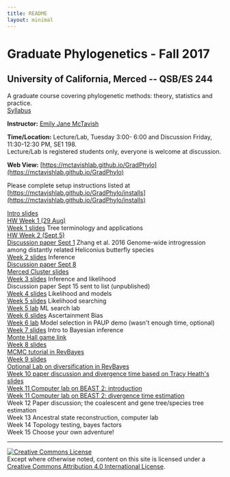 ```yaml
---
title: README
layout: minimal
---
```



# Graduate Phylogenetics - Fall 2017

## University of California, Merced -- QSB/ES 244

A graduate course covering phylogenetic methods: theory, statistics and practice.  
[Syllabus](https://github.com/McTavishLab/GradPhylo/raw/master/docs/QSB_ES_244_syllabus_Aug_25.pdf)

**Instructor:**  [Emily Jane McTavish](http://McTavishLab.github.io/)

**Time/Location:** Lecture/Lab, Tuesday 3:00- 6:00 and Discussion Friday, 11:30-12:30 PM, SE1 198.  
Lecture/Lab is registered students only, everyone is welcome at discussion.

**Web View:** [https://mctavishlab.github.io/GradPhylo](https://mctavishlab.github.io/GradPhylo)

Please complete setup instructions listed at [https://mctavishlab.github.io/GradPhylo/installs](https://mctavishlab.github.io/GradPhylo/installs)

[Intro slides](https://github.com/McTavishLab/GradPhylo/blob/master/docs/slides/intro_phylo.pdf)    
[HW Week 1 (29 Aug)](https://github.com/McTavishLab/GradPhylo/raw/master/docs/assignments/Week1)    
[Week 1 slides](https://github.com/McTavishLab/GradPhylo/blob/master/docs/slides/tree_terms_applications.pdf) Tree terminology and applications    
[HW Week 2 (Sept 5)](https://github.com/McTavishLab/GradPhylo/raw/master/docs/assignments/Week2)  
[Discussion paper Sept 1](https://github.com/McTavishLab/GradPhylo/raw/master/docs/discussion/Zhang2016.pdf) Zhang et al. 2016 Genome-wide introgression among distantly related Heliconius butterfly species    
[Week 2 slides](https://github.com/McTavishLab/GradPhylo/blob/master/docs/slides/inference.pdf) Inference  
[Discussion paper Sept 8](https://github.com/McTavishLab/GradPhylo/raw/master/docs/discussion/Molecular_data_in_conjunction_with_morph.pdf)   
[Merced Cluster slides](https://github.com/McTavishLab/GradPhylo/raw/master/docs/slides/Merced_Cluster_Basics.pptx)   
[Week 3 slides](https://github.com/McTavishLab/GradPhylo/blob/master/docs/slides/likelihood.pdf) Inference and likelihood    
Discussion paper Sept 15 sent to list (unpublished)  
[Week 4 slides](https://github.com/McTavishLab/GradPhylo/blob/master/docs/slides/likelihood2.pdf) Likelihood and models   
[Week 5 slides](https://github.com/McTavishLab/GradPhylo/blob/master/docs/slides/ML_search.pdf) Likelihood searching    
[Week 5 lab](https://mctavishlab.github.io/GradPhylo/MLsearchLab.html) ML search lab    
[Week 6 slides](https://github.com/McTavishLab/GradPhylo/blob/master/docs/slides/AscBias.pdf) Ascertainment Bias   
[Week 6 lab](http://phylosolutions.com/paup-tutorial/) Model selection in PAUP demo (wasn't enough time, optional)    
[Week 7 slides](https://github.com/McTavishLab/GradPhylo/blob/master/docs/slides/BayesIntro.pdf) Intro to Bayesian inference   
[Monte Hall game link](https://docs.google.com/spreadsheets/d/1IWZQzN7KJQAxtw6kD19-mr8IEnISmEIoLUj61fe0bdg/edit?usp=sharing)    
[Week 8 slides](https://github.com/McTavishLab/GradPhylo/blob/master/docs/slides/Bayes2.pdf)    
[MCMC tutorial in RevBayes](http://revbayes.github.io/tutorials.html)    
[Week 9 slides](https://github.com/McTavishLab/GradPhylo/blob/master/docs/slides/Diversification.pdf)    
[Optional Lab on diversification in RevBayes](http://revbayes.github.io/tutorials.html)    
[Week 10 paper discussion and divergence time based on Tracy Heath's  slides](https://www.slideshare.net/trayc7/bayesian-divergence-time-estimation-lecture-at-bodega-2014-workshop?from_action=save)    
[Week 11 Computer lab on BEAST 2: introduction](https://taming-the-beast.github.io/tutorials/Introduction-to-BEAST2/)    
[Week 11 Computer lab on BEAST 2: divergence time estimation](https://taming-the-beast.github.io/tutorials/FBD-tutorial/)   
Week 12 Paper discussion; the coalescent and gene tree/species tree estimation    
Week 13 Ancestral state reconstruction, computer lab    
Week 14 Topology testing, bayes factors    
Week 15 Choose your own adventure!    



---
<a rel="license" href="http://creativecommons.org/licenses/by/4.0/"><img alt="Creative Commons License" style="border-width:0" src="https://i.creativecommons.org/l/by/4.0/88x31.png" /></a><br />Except where otherwise noted, content on this site is licensed under a <a rel="license" href="http://creativecommons.org/licenses/by/4.0/">Creative Commons Attribution 4.0 International License</a>.


